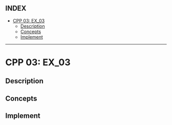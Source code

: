 ## INDEX

- [CPP 03: EX\_03](#cpp-03-ex_03)
	- [Description](#description)
	- [Concepts](#concepts)
	- [Implement](#implement)

---
# CPP 03: EX_03

## Description

## Concepts

## Implement